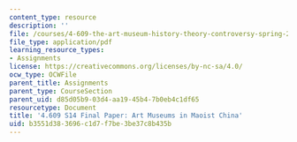 ```yaml
---
content_type: resource
description: ''
file: /courses/4-609-the-art-museum-history-theory-controversy-spring-2014/b3551d383696c1d7f7be3be37c8b435b_MIT4_609S14_assgn_student_work3.pdf
file_type: application/pdf
learning_resource_types:
- Assignments
license: https://creativecommons.org/licenses/by-nc-sa/4.0/
ocw_type: OCWFile
parent_title: Assignments
parent_type: CourseSection
parent_uid: d85d05b9-03d4-aa19-45b4-7b0eb4c1df65
resourcetype: Document
title: '4.609 S14 Final Paper: Art Museums in Maoist China'
uid: b3551d38-3696-c1d7-f7be-3be37c8b435b
---
```

